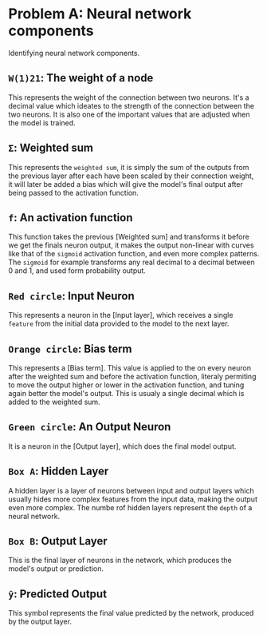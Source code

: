 # Problem A: Neural network components

Identifying neural network components.

## `W(1)21`: The weight of a node

This represents the weight of the connection between two neurons. It's a decimal value which ideates to the strength of the connection between the two neurons. It is also one of the important values that are adjusted when the model is trained.

## `Σ`: Weighted sum

This represents the `weighted sum`, it is simply the sum of the outputs from the previous layer after each have been scaled by their connection weight, it will later be added a bias which will give the model's final output after being passed to the activation function.

## `f`: An activation function

This function takes the previous [Weighted sum] and transforms it before we get the finals neuron output, it makes the output non-linear with curves like that of the `sigmoid` activation function, and even more complex patterns. The `sigmoid` for example transforms any real decimal to a decimal between 0 and 1, and used form probability output.

## `Red circle`: Input Neuron

This represents a neuron in the [Input layer], which receives a single `feature` from the initial data provided to the model to the next layer.

## `Orange circle`: Bias term

This represents a [Bias term]. This value is applied to the on every neuron after the weighted sum and before the activation function, literaly permiting to move the output higher or lower in the activation function, and tuning again better the model's output. This is usualy a single decimal which is added to the weighted sum.

## `Green circle`: An Output Neuron

It is a neuron in the [Output layer], which does the final model output.

## `Box A`: Hidden Layer

A hidden layer is a layer of neurons between input and output layers which usually hides more complex features from the input data, making the output even more complex. The numbe rof hidden layers represent the `depth` of a neural network.

## `Box B`: Output Layer

This is the final layer of neurons in the network, which produces the model's output or prediction.

## `ŷ`: Predicted Output

This symbol represents the final value predicted by the network, produced by the output layer.

